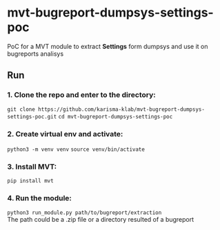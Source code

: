 # mvt-bugreport-dumpsys-settings-poc
PoC for a MVT module to extract **Settings** form dumpsys and use it on bugreports analisys

## Run
### 1. Clone the repo and enter to the directory:
`git clone https://github.com/karisma-klab/mvt-bugreport-dumpsys-settings-poc.git` 
`cd mvt-bugreport-dumpsys-settings-poc`

### 2. Create virtual env and activate:
`python3 -m venv venv` 
`source venv/bin/activate`

### 3. Install MVT:
`pip install mvt`

### 4. Run the module:
`python3 run_module.py path/to/bugreport/extraction`  
The path could be a .zip file or a directory resulted of a bugreport

